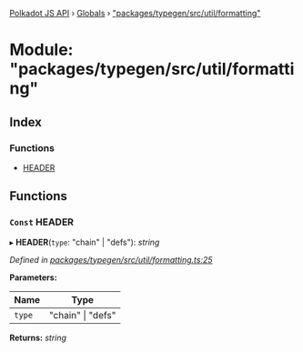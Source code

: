 [Polkadot JS API](../README.md) › [Globals](../globals.md) › ["packages/typegen/src/util/formatting"](_packages_typegen_src_util_formatting_.md)

# Module: "packages/typegen/src/util/formatting"

## Index

### Functions

* [HEADER](_packages_typegen_src_util_formatting_.md#const-header)

## Functions

### `Const` HEADER

▸ **HEADER**(`type`: "chain" | "defs"): *string*

*Defined in [packages/typegen/src/util/formatting.ts:25](https://github.com/polkadot-js/api/blob/3989ae67b2/packages/typegen/src/util/formatting.ts#L25)*

**Parameters:**

Name | Type |
------ | ------ |
`type` | "chain" &#124; "defs" |

**Returns:** *string*
